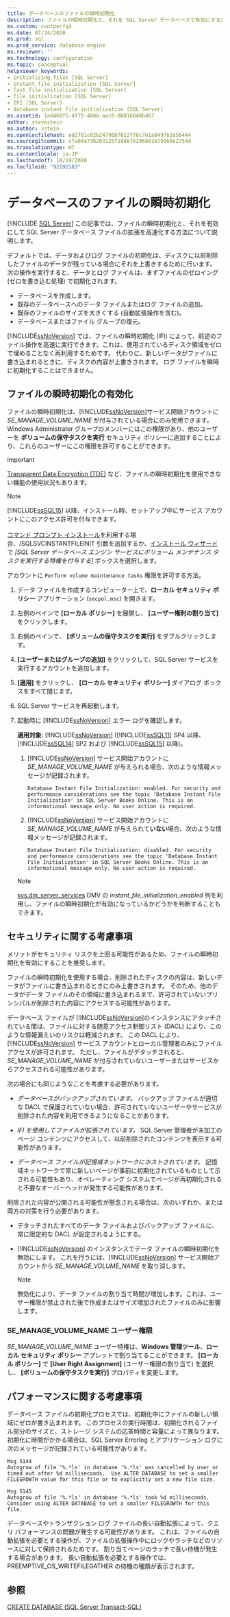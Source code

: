 ```yaml
---
title: データベースのファイルの瞬時初期化
description: ファイルの瞬時初期化と、それを SQL Server データベースで有効にする方法について説明します。
ms.custom: contperfq4
ms.date: 07/24/2020
ms.prod: sql
ms.prod_service: database-engine
ms.reviewer: ''
ms.technology: configuration
ms.topic: conceptual
helpviewer_keywords:
- initializing files [SQL Server]
- instant file initialization [SQL Server]
- fast file initialization [SQL Server]
- file initialization [SQL Server]
- IFI [SQL Server]
- database instant file initialization [SQL Server]
ms.assetid: 1ad468f5-4f75-480b-aac6-0b01b048bd67
author: stevestein
ms.author: sstein
ms.openlocfilehash: ed2781c82b2479087012ff6c761a0497b2d56444
ms.sourcegitcommit: cfa04a73b26312bf18d8f6296891679166e2754d
ms.translationtype: HT
ms.contentlocale: ja-JP
ms.lasthandoff: 10/19/2020
ms.locfileid: "92192183"
---
```

# <a name="database-instant-file-initialization"></a>データベースのファイルの瞬時初期化
 [!INCLUDE [SQL Server](../../includes/applies-to-version/sqlserver.md)]
この記事では、ファイルの瞬時初期化と、それを有効にして SQL Server データベース ファイルの拡張を高速化する方法について説明します。  

デフォルトでは、データおよびログ ファイルの初期化は、ディスクに以前削除したファイルのデータが残っている場合にそれを上書きするために行います。 次の操作を実行すると、データとログ ファイルは、まずファイルのゼロイング (ゼロを書き込む処理) で初期化されます。  
  
- データベースを作成します。  
- 既存のデータベースへのデータ ファイルまたはログ ファイルの追加。  
- 既存のファイルのサイズを大きくする (自動拡張操作を含む)。  
- データベースまたはファイル グループの復元。  

[!INCLUDE[ssNoVersion](../../includes/ssnoversion-md.md)] では、ファイルの瞬時初期化 (IFI) によって、前述のファイル操作を高速に実行できます。これは、使用されているディスク領域をゼロで埋めることなく再利用するためです。 代わりに、新しいデータがファイルに書き込まれるときに、ディスクの内容が上書きされます。 ログ ファイルを瞬時に初期化することはできません。


## <a name="enable-instant-file-initialization"></a>ファイルの瞬時初期化の有効化

ファイルの瞬時初期化は、[!INCLUDE[ssNoVersion](../../includes/ssnoversion-md.md)]サービス開始アカウントに *SE_MANAGE_VOLUME_NAME* が付与されている場合にのみ使用できます。 Windows Administrator グループのメンバーにはこの権限があり、他のユーザーを **ボリュームの保守タスクを実行** セキュリティ ポリシーに追加することにより、これらのユーザーにこの権限を許可することができます。  
> [!IMPORTANT]
> [Transparent Data Encryption (TDE)](../../relational-databases/security/encryption/transparent-data-encryption.md) など、ファイルの瞬時初期化を使用できない機能の使用状況もあります。  

> [!NOTE]
> [!INCLUDE[ssSQL15](../../includes/sssql15-md.md)] 以降、インストール時、セットアップ中にサービス アカウントにこのアクセス許可を付与できます。 <br><br>[コマンド プロンプト インストール](../../database-engine/install-windows/install-sql-server-from-the-command-prompt.md)を利用する場合、/SQLSVCINSTANTFILEINIT 引数を追加するか、[インストール ウィザード](../../database-engine/install-windows/install-sql-server-from-the-installation-wizard-setup.md)で *[SQL Server データベース エンジン サービスにボリューム メンテナンス タスクを実行する特権を付与する]* ボックスを選択します。
  
アカウントに `Perform volume maintenance tasks` 権限を許可する方法。  
  
1.  データ ファイルを作成するコンピューター上で、**ローカル セキュリティ ポリシー** アプリケーション (`secpol.msc`) を開きます。  
  
1.  左側のペインで **[ローカル ポリシー]** を展開し、 **[ユーザー権利の割り当て]** をクリックします。  
  
1.  右側のペインで、 **[ボリュームの保守タスクを実行]** をダブルクリックします。  
  
1.  **[ユーザーまたはグループの追加]** をクリックして、SQL Server サービスを実行するアカウントを追加します。  
  
1.  **[適用]** をクリックし、 **[ローカル セキュリティ ポリシー]** ダイアログ ボックスをすべて閉じます。  

1. SQL Server サービスを再起動します。

1. 起動時に [!INCLUDE[ssNoVersion](../../includes/ssnoversion-md.md)] エラー ログを確認します。
   
  
    **適用対象:** [!INCLUDE[ssNoVersion](../../includes/ssnoversion-md.md)] ([!INCLUDE[ssSQL11](../../includes/sssql11-md.md)] SP4 以降、[!INCLUDE[ssSQL14](../../includes/sssql14-md.md)] SP2 および [!INCLUDE[ssSQL15](../../includes/sssql15-md.md)] 以降)。
    1. [!INCLUDE[ssNoVersion](../../includes/ssnoversion-md.md)] サービス開始アカウントに *SE_MANAGE_VOLUME_NAME* が与えられる場合、次のような情報メッセージが記録されます。

        `Database Instant File Initialization: enabled. For security and performance considerations see the topic 'Database Instant File Initialization' in SQL Server Books Online. This is an informational message only. No user action is required.`

    1. [!INCLUDE[ssNoVersion](../../includes/ssnoversion-md.md)] サービス開始アカウントに *SE_MANAGE_VOLUME_NAME* が与えられて**いない**場合、次のような情報メッセージが記録されます。

        `Database Instant File Initialization: disabled. For security and performance considerations see the topic 'Database Instant File Initialization' in SQL Server Books Online. This is an informational message only. No user action is required.`
    > [!NOTE]
    > [sys.dm_server_services](../../relational-databases/system-dynamic-management-views/sys-dm-server-services-transact-sql.md) DMV の *instant_file_initialization_enabled* 列を利用し、ファイルの瞬時初期化が有効になっているかどうかを判断することもできます。

## <a name="security-considerations"></a>セキュリティに関する考慮事項

メリットがセキュリティ リスクを上回る可能性があるため、ファイルの瞬時初期化を有効にすることを推奨します。

ファイルの瞬時初期化を使用する場合、削除されたディスクの内容は、新しいデータがファイルに書き込まれるときにのみ上書きされます。 そのため、他のデータがデータ ファイルのその領域に書き込まれるまで、許可されていないプリンシパルが削除された内容にアクセスする可能性があります。

データベース ファイルが [!INCLUDE[ssNoVersion](../../includes/ssnoversion-md.md)]のインスタンスにアタッチされている間は、ファイルに対する随意アクセス制御リスト (DACL) により、このような情報漏えいのリスクは軽減されます。 この DACL により、 [!INCLUDE[ssNoVersion](../../includes/ssnoversion-md.md)] サービス アカウントとローカル管理者のみにファイル アクセスが許可されます。 ただし、ファイルがデタッチされると、*SE_MANAGE_VOLUME_NAME* が付与されていないユーザーまたはサービスからアクセスされる可能性があります。

次の場合にも同じようなことを考慮する必要があります。

* *データベースがバックアップされています。* バックアップ ファイルが適切な DACL で保護されていない場合、許可されていないユーザーやサービスが削除された内容を利用できるようになることがあります。  

* *IFI を使用してファイルが拡張されています。* SQL Server 管理者が未加工のページ コンテンツにアクセスして、以前削除されたコンテンツを表示する可能性があります。

* *データベース ファイルが記憶域ネットワークにホストされています。* 記憶域ネットワークで常に新しいページが事前に初期化されているものとして示される可能性もあり、オペレーティング システムでページが再初期化されると不要なオーバーヘッドが発生する可能性があります。

削除された内容が公開される可能性が懸念される場合は、次のいずれか、または両方の対策を行う必要があります。  
  
- デタッチされたすべてのデータ ファイルおよびバックアップ ファイルに、常に限定的な DACL が設定されるようにする。  
- [!INCLUDE[ssNoVersion](../../includes/ssnoversion-md.md)] のインスタンスでデータ ファイルの瞬時初期化を無効にします。    これを行うには、[!INCLUDE[ssNoVersion](../../includes/ssnoversion-md.md)] サービス開始アカウントから *SE_MANAGE_VOLUME_NAME* を取り消します。
    
    > [!NOTE]
    > 無効化により、データ ファイルの割り当て時間が増加します。これは、ユーザー権限が禁止された後で作成またはサイズ増加されたファイルのみに影響します。
  
### <a name="se_manage_volume_name-user-right"></a>SE_MANAGE_VOLUME_NAME ユーザー権限

*SE_MANAGE_VOLUME_NAME* ユーザー特権は、**Windows 管理ツール**、**ローカル セキュリティ ポリシー** アプレットで割り当てることができます。 **[ローカル ポリシー]** で **[User Right Assignment]** \(ユーザー権限の割り当て\) を選択し、 **[ボリュームの保守タスクを実行]** プロパティを変更します。

## <a name="performance-considerations"></a>パフォーマンスに関する考慮事項

データベース ファイルの初期化プロセスでは、初期化中にファイルの新しい領域にゼロが書き込まれます。 このプロセスの実行時間は、初期化されるファイル部分のサイズと、ストレージ システムの応答時間と容量によって異なります。 初期化に時間がかかる場合は、SQL Server Errorlog とアプリケーション ログに次のメッセージが記録されている可能性があります。

```
Msg 5144
Autogrow of file '%.*ls' in database '%.*ls' was cancelled by user or timed out after %d milliseconds.  Use ALTER DATABASE to set a smaller FILEGROWTH value for this file or to explicitly set a new file size.
```

```
Msg 5145
Autogrow of file '%.*ls' in database '%.*ls' took %d milliseconds.  Consider using ALTER DATABASE to set a smaller FILEGROWTH for this file.
```

データベースやトランザクション ログ ファイルの長い自動拡張によって、クエリ パフォーマンスの問題が発生する可能性があります。 これは、ファイルの自動拡張を必要とする操作が、ファイルの拡張操作中にロックやラッチなどのリソースに対して保持されるためです。 割り当てページのラッチで長い待機が発生する場合があります。 長い自動拡張を必要とする操作では、PREEMPTIVE_OS_WRITEFILEGATHER の待機の種類が表示されます。





## <a name="see-also"></a>参照  
 [CREATE DATABASE &#40;SQL Server Transact-SQL&#41;](../../t-sql/statements/create-database-transact-sql.md)